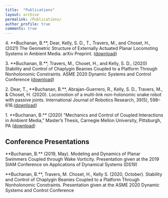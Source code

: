 ```yaml
---
title:  "Publications"
layout: archive
permalink: /Publications/
author_profile: true
comments: true
---
```


<p>4. **Buchanan, B.**, Dear, Kelly, S. D., T., Travers, M., and Choset, H., (2021) The Geometric Structure of Externally Actuated Planar Locomoting Systems in Ambient Media. arXiv Preprint. (<a href="https://arxiv.org/abs/2108.06442">download</a>)</p>

<p>3. **Buchanan, B.**, Travers, M., Choset, H., and Kelly, S. D., (2020) Stability and Control of Chaplygin Beanies Coupled to a Platform Through Nonholonomic Constraints. ASME 2020 Dynamic Systems and Control Conference (<a href="http://biorobotics.ri.cmu.edu/papers/paperUploads/buchanan2020v2.pdf">download</a>)</p>

<p>2. Dear, T., **Buchanan, B.**, Abrajan-Guerrero, R., Kelly, S. D., Travers, M., & Choset, H. (2020). Locomotion of a multi-link non-holonomic snake robot with passive joints. International Journal of Robotics Research, 39(5), 598–616.(<a href="http://biorobotics.ri.cmu.edu/papers/paperUploads/dear2020.pdf">download</a>)</p>

<p>1. **Buchanan, B.**  (2020)  “Mechanics  and  Control  of  Coupled  Interactions  in  Ambient  Media,”  Master’s Thesis, Carnegie Mellon University, Pittsburgh, PA (<a href="{{ site.baseurl }}/viewable/Blake_Buchanan_Master_Thesis.pdf" target="_blank">download</a>)</p>

## Conference Presentations
<p>**Buchanan, B.** (2019, May). Modeling and Dynamics of Planar Swimmers Coupled through Wake Vorticity.  Presentation given at the 2019 SIAM Conference on Applications of Dynamical Systems (DS19) </p>

<p>**Buchanan, B.**, Travers, M. Choset, H., Kelly S. (2020, October). Stability and Control of Chaplygin Beanies Coupled to a Platform Through Nonholonomic Constraints.  Presentation given at the ASME 2020 Dynamic Systems and Control Conference</p>
